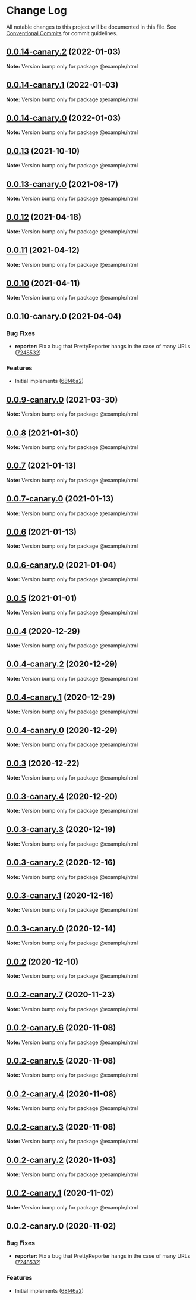 # Change Log

All notable changes to this project will be documented in this file.
See [Conventional Commits](https://conventionalcommits.org) for commit guidelines.

## [0.0.14-canary.2](https://github.com/acot-a11y/acot/compare/v0.0.14-canary.1...v0.0.14-canary.2) (2022-01-03)

**Note:** Version bump only for package @example/html

## [0.0.14-canary.1](https://github.com/acot-a11y/acot/compare/v0.0.14-canary.0...v0.0.14-canary.1) (2022-01-03)

**Note:** Version bump only for package @example/html

## [0.0.14-canary.0](https://github.com/acot-a11y/acot/compare/v0.0.13...v0.0.14-canary.0) (2022-01-03)

**Note:** Version bump only for package @example/html

## [0.0.13](https://github.com/acot-a11y/acot/compare/v0.0.13-canary.0...v0.0.13) (2021-10-10)

**Note:** Version bump only for package @example/html

## [0.0.13-canary.0](https://github.com/acot-a11y/acot/compare/v0.0.12...v0.0.13-canary.0) (2021-08-17)

**Note:** Version bump only for package @example/html

## [0.0.12](https://github.com/acot-a11y/acot/compare/v0.0.11...v0.0.12) (2021-04-18)

**Note:** Version bump only for package @example/html

## [0.0.11](https://github.com/acot-a11y/acot/compare/v0.0.10...v0.0.11) (2021-04-12)

**Note:** Version bump only for package @example/html

## [0.0.10](https://github.com/acot-a11y/acot/compare/v0.0.10-canary.0...v0.0.10) (2021-04-11)

**Note:** Version bump only for package @example/html

## 0.0.10-canary.0 (2021-04-04)

### Bug Fixes

- **reporter:** Fix a bug that PrettyReporter hangs in the case of many URLs ([7248532](https://github.com/acot-a11y/acot/commit/7248532c0380a0483a537c124173f2191027dd54))

### Features

- Initial implements ([68f46a2](https://github.com/acot-a11y/acot/commit/68f46a250de7793795678ece40d23d927ddd075c))

## [0.0.9-canary.0](https://github.com/acot-a11y/acot/compare/@example/html@0.0.8...@example/html@0.0.9-canary.0) (2021-03-30)

**Note:** Version bump only for package @example/html

## [0.0.8](https://github.com/acot-a11y/acot/compare/@example/html@0.0.7...@example/html@0.0.8) (2021-01-30)

**Note:** Version bump only for package @example/html

## [0.0.7](https://github.com/acot-a11y/acot/compare/@example/html@0.0.7-canary.0...@example/html@0.0.7) (2021-01-13)

**Note:** Version bump only for package @example/html

## [0.0.7-canary.0](https://github.com/acot-a11y/acot/compare/@example/html@0.0.6...@example/html@0.0.7-canary.0) (2021-01-13)

**Note:** Version bump only for package @example/html

## [0.0.6](https://github.com/acot-a11y/acot/compare/@example/html@0.0.6-canary.0...@example/html@0.0.6) (2021-01-13)

**Note:** Version bump only for package @example/html

## [0.0.6-canary.0](https://github.com/acot-a11y/acot/compare/@example/html@0.0.5...@example/html@0.0.6-canary.0) (2021-01-04)

**Note:** Version bump only for package @example/html

## [0.0.5](https://github.com/acot-a11y/acot/compare/@example/html@0.0.4...@example/html@0.0.5) (2021-01-01)

**Note:** Version bump only for package @example/html

## [0.0.4](https://github.com/acot-a11y/acot/compare/@example/html@0.0.4-canary.2...@example/html@0.0.4) (2020-12-29)

**Note:** Version bump only for package @example/html

## [0.0.4-canary.2](https://github.com/acot-a11y/acot/compare/@example/html@0.0.4-canary.1...@example/html@0.0.4-canary.2) (2020-12-29)

**Note:** Version bump only for package @example/html

## [0.0.4-canary.1](https://github.com/acot-a11y/acot/compare/@example/html@0.0.4-canary.0...@example/html@0.0.4-canary.1) (2020-12-29)

**Note:** Version bump only for package @example/html

## [0.0.4-canary.0](https://github.com/acot-a11y/acot/compare/@example/html@0.0.3...@example/html@0.0.4-canary.0) (2020-12-29)

**Note:** Version bump only for package @example/html

## [0.0.3](https://github.com/acot-a11y/acot/compare/@example/html@0.0.3-canary.4...@example/html@0.0.3) (2020-12-22)

**Note:** Version bump only for package @example/html

## [0.0.3-canary.4](https://github.com/acot-a11y/acot/compare/@example/html@0.0.3-canary.3...@example/html@0.0.3-canary.4) (2020-12-20)

**Note:** Version bump only for package @example/html

## [0.0.3-canary.3](https://github.com/acot-a11y/acot/compare/@example/html@0.0.3-canary.2...@example/html@0.0.3-canary.3) (2020-12-19)

**Note:** Version bump only for package @example/html

## [0.0.3-canary.2](https://github.com/acot-a11y/acot/compare/@example/html@0.0.3-canary.1...@example/html@0.0.3-canary.2) (2020-12-16)

**Note:** Version bump only for package @example/html

## [0.0.3-canary.1](https://github.com/acot-a11y/acot/compare/@example/html@0.0.3-canary.0...@example/html@0.0.3-canary.1) (2020-12-16)

**Note:** Version bump only for package @example/html

## [0.0.3-canary.0](https://github.com/acot-a11y/acot/compare/@example/html@0.0.2...@example/html@0.0.3-canary.0) (2020-12-14)

**Note:** Version bump only for package @example/html

## [0.0.2](https://github.com/acot-a11y/acot/compare/@example/html@0.0.2-canary.7...@example/html@0.0.2) (2020-12-10)

**Note:** Version bump only for package @example/html

## [0.0.2-canary.7](https://github.com/acot-a11y/acot/compare/@example/html@0.0.2-canary.6...@example/html@0.0.2-canary.7) (2020-11-23)

**Note:** Version bump only for package @example/html

## [0.0.2-canary.6](https://github.com/acot-a11y/acot/compare/@example/html@0.0.2-canary.5...@example/html@0.0.2-canary.6) (2020-11-08)

**Note:** Version bump only for package @example/html

## [0.0.2-canary.5](https://github.com/acot-a11y/acot/compare/@example/html@0.0.2-canary.4...@example/html@0.0.2-canary.5) (2020-11-08)

**Note:** Version bump only for package @example/html

## [0.0.2-canary.4](https://github.com/acot-a11y/acot/compare/@example/html@0.0.2-canary.3...@example/html@0.0.2-canary.4) (2020-11-08)

**Note:** Version bump only for package @example/html

## [0.0.2-canary.3](https://github.com/acot-a11y/acot/compare/@example/html@0.0.2-canary.2...@example/html@0.0.2-canary.3) (2020-11-08)

**Note:** Version bump only for package @example/html

## [0.0.2-canary.2](https://github.com/acot-a11y/acot/compare/@example/html@0.0.2-canary.1...@example/html@0.0.2-canary.2) (2020-11-03)

**Note:** Version bump only for package @example/html

## [0.0.2-canary.1](https://github.com/acot-a11y/acot/compare/@example/html@0.0.2-canary.0...@example/html@0.0.2-canary.1) (2020-11-02)

**Note:** Version bump only for package @example/html

## 0.0.2-canary.0 (2020-11-02)

### Bug Fixes

- **reporter:** Fix a bug that PrettyReporter hangs in the case of many URLs ([7248532](https://github.com/acot-a11y/acot/commit/7248532c0380a0483a537c124173f2191027dd54))

### Features

- Initial implements ([68f46a2](https://github.com/acot-a11y/acot/commit/68f46a250de7793795678ece40d23d927ddd075c))
